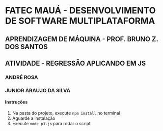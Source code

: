
# FATEC MAUÁ - DESENVOLVIMENTO DE SOFTWARE MULTIPLATAFORMA

## APRENDIZAGEM DE MÁQUINA - PROF. BRUNO Z. DOS SANTOS
## ATIVIDADE - REGRESSÃO APLICANDO EM JS

### ANDRÉ ROSA
### JUNIOR ARAUJO DA SILVA      


#### Instruções
1. Na pasta do projeto, execute  `npm install`  no terminal
2. Aguarde a instalação
3. Execute `node p1.js` para rodar o script
